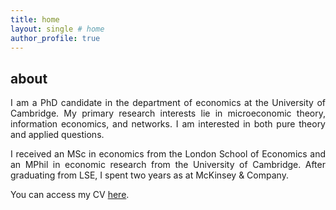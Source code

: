 ```yaml
---
title: home
layout: single # home
author_profile: true
---
```


## about

<p align="justify"> I am a PhD candidate in the department of economics at the University of Cambridge.
My primary research interests lie in microeconomic theory, information economics, and networks. 
I am interested in both pure theory and applied questions. </p>

<p align="justify"> I received an MSc in economics from the London School of Economics and an MPhil in economic research from the University of Cambridge. After graduating from LSE, I spent two years as at McKinsey & Company. </p>

You can access my CV <a href="https://drive.google.com/open?id=0Bwn4EM5WZFZDc0ZmZWRBM0swWTQ" target="_blank">here</a>.
